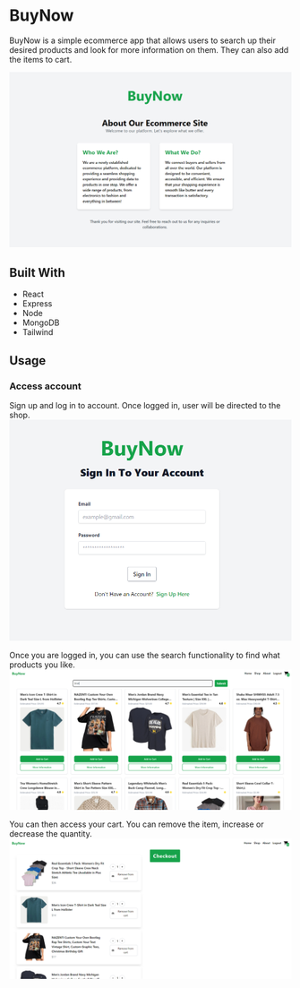 # BuyNow

BuyNow is a simple ecommerce app that allows users to search up their desired products and look for more information on them. They can also add the items to cart.

![Alt text](images/image-2.png)

## Built With
* React 
* Express
* Node
* MongoDB
* Tailwind

## Usage
### Access account
Sign up and log in to account. Once logged in, user will be directed to the shop. 
![Alt text](images/image-3.png)

Once you are logged in, you can use the search functionality to find what products you like. 
![Alt text](images/image.png)

You can then access your cart. You can remove the item, increase or decrease the quantity.
![Alt text](images/image-1.png)


